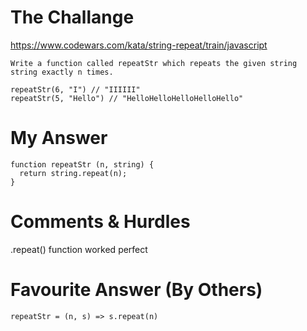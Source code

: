# The Challange

https://www.codewars.com/kata/string-repeat/train/javascript

```
Write a function called repeatStr which repeats the given string string exactly n times.

repeatStr(6, "I") // "IIIIII"
repeatStr(5, "Hello") // "HelloHelloHelloHelloHello"
```

# My Answer

```
function repeatStr (n, string) {
  return string.repeat(n);
}
```

# Comments & Hurdles

.repeat() function worked perfect

# Favourite Answer (By Others)

```
repeatStr = (n, s) => s.repeat(n)
```
